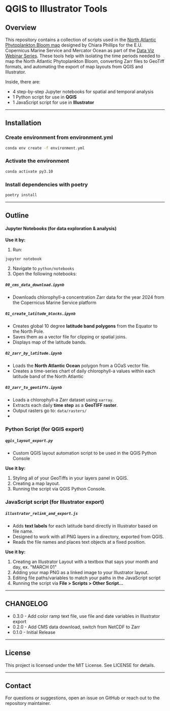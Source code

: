 # QGIS to Illustrator Tools

## Overview

This repository contains a collection of scripts used in the [North Atlantic Phytoplankton Bloom map](https://www.chiaraphillips.com/maps/phytoplankton-bloom) designed by Chiara Phillips for the E.U. Copernicus Marine Service and Mercator Ocean as part of the [Data Viz Webinar Series](https://youtu.be/Ie22d4oVOPA?t=3377).
These tools help with isolating the time periods needed to map the North Atlantic Phytoplankton Bloom, converting Zarr files to GeoTiff formats, and automating the export of map layouts from QGIS and Illustrator.

Inside, there are:
- 4 step-by-step Jupyter notebooks for spatial and temporal analysis
- 1 Python script for use in **QGIS**
- 1 JavaScript script for use in **Illustrator**

---

## Installation

### Create environment from environment.yml

```bash
conda env create -f environment.yml
```

### Activate the environment
```bash
conda activate py3.10
```

### Install dependencies with poetry
```bash
poetry install
```
---

## Outline
#### Jupyter Notebooks (for data exploration & analysis)
**Use it by:**
1. Run:
```bash
jupyter notebook
```

2. Navigate to `python/notebooks`
3. Open the following notebooks:
##### `00_cms_data_download.ipynb`
- Downloads chlorophyll-a concentration Zarr data for the year 2024 from the Copernicus Marine Service platform

##### `01_create_latitude_blocks.ipynb`
- Creates global 10 degree **latitude band polygons** from the Equator to the North Pole.
- Saves them as a vector file for clipping or spatial joins.
- Displays map of the latitude bands.

##### `02_zarr_by_latitude.ipynb`
- Loads the **North Atlantic Ocean** polygon from a GOaS vector file.
- Creates a time-series chart of daily chlorophyll-a values within each latitude band of the North Atlantic

##### `03_zarr_to_geotiffs.ipynb`
- Loads a chlorophyll-a Zarr dataset using `xarray`.
- Extracts each daily **time step** as a **GeoTIFF raster**.
- Output rasters go to: `data/rasters/`
-

### Python Script (for QGIS export)

##### `qgis_layout_export.py`
- Custom QGIS layout automation script to be used in the QGIS Python Console

**Use it by:**
1. Styling all of your GeoTiffs in your layers panel in QGIS.
2. Creating a map layout.
3. Running the script via QGIS Python Console.


### JavaScript script (for Illustrator export)

##### `illustrator_relink_and_export.js`
- Adds **text labels** for each latitude band directly in Illustrator based on file name.
- Designed to work with all PNG layers in a directory, exported from QGIS.
- Reads the file names and places text objects at a fixed position.

**Use it by:**
1. Creating an Illustrator Layout with a textbox that says your month and day, ex. "MARCH 01"
2. Adding your map PNG as a linked image to your Illustrator layout.
3. Editing file paths/variables to match your paths in the JavaScript script
4. Running the script via **File > Scripts > Other Script...**

---

## CHANGELOG
- 0.3.0 - Add color ramp text file, use file and date variables in Illustrator export
- 0.2.0 - Add CMS data download, switch from NetCDF to Zarr
- 0.1.0 - Initial Release

---

## License

This project is licensed under the MIT License. See LICENSE for details.

---

## Contact

For questions or suggestions, open an issue on GitHub or reach out to the repository maintainer.
